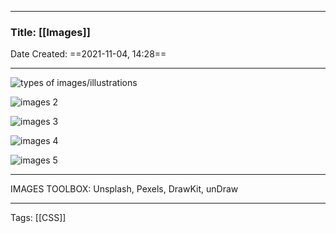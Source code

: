 --------

### Title: [[Images]]
Date Created: ==2021-11-04, 14:28==

--------

![types of images/illustrations](https://i.gyazo.com/60c46d5dbfe71631c320176e1a08ea2a.png)

![images 2](https://i.gyazo.com/d2a6ef374696d8d4e14672d0adedc01d.png)

![images 3](https://i.gyazo.com/b1b0c626e9cccaa283993f4851309eb6.png)

![images 4](https://i.gyazo.com/22fba9effd29d5826f8060b6c5acef5e.png)

![images 5](https://i.gyazo.com/923fa7d219631b142a26d341086cd31d.png)

---

IMAGES TOOLBOX: Unsplash, Pexels, DrawKit, unDraw

--------
Tags: [[CSS]]
